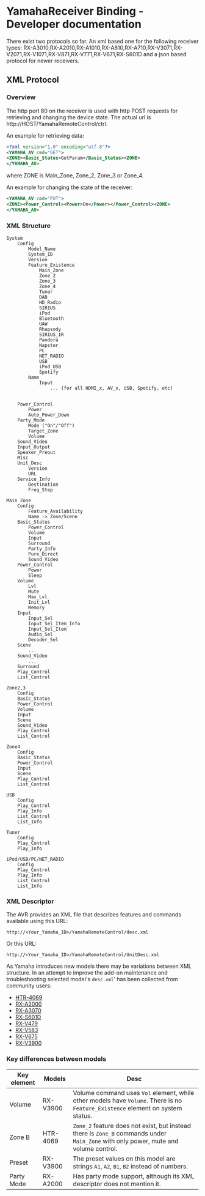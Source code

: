 # YamahaReceiver Binding - Developer documentation

There exist two protocols so far. An xml based one for the following receiver types:
RX-A3010,RX-A2010,RX-A1010,RX-A810,RX-A710,RX-V3071,RX-V2071,RX-V1071,RX-V871,RX-V771,RX-V671,RX-S601D
and a json based protocol for newer receivers.

## XML Protocol

### Overview

The http port 80 on the receiver is used with http POST requests for retrieving and changing the device state. The actual url is http://HOST/YamahaRemoteControl/ctrl.

An example for retrieving data:
```xml
<?xml version="1.0" encoding="utf-8"?>
<YAMAHA_AV cmd="GET">
<ZONE><Basic_Status>GetParam</Basic_Status><ZONE>
</YAMAHA_AV>
```
where ZONE is Main_Zone, Zone_2, Zone_3 or Zone_4.

An example for changing the state of the receiver:
```xml
<YAMAHA_AV cmd="PUT">
<ZONE><Power_Control><Power>On</Power></Power_Control><ZONE>
</YAMAHA_AV>
```
### XML Structure
	System	
		Config
			Model_Name
			System_ID	
			Version	
			Feature_Existence	
				Main_Zone
				Zone_2
				Zone_3
				Zone_4
				Tuner
				DAB
				HD_Radio
				SIRIUS
				iPod
				Bluetooth
				UAW
				Rhapsody
				SIRIUS_IR
				Pandora
				Napster
				PC
				NET_RADIO
				USB
				iPod_USB
				Spotify
			Name
				Input
					... (for all HDMI_x, AV_x, USB, Spotify, etc)


		Power_Control
			Power
			Auto_Power_Down
		Party_Mode
			Mode ("On"/"Off")
			Target_Zone
			Volume
		Sound_Video
		Input_Output
		Speaker_Preout
		Misc
		Unit_Desc
			Version
			URL
		Service_Info
			Destination
			Freq_Step

	Main Zone	
		Config
			Feature_Availability
			Name -> Zone/Scene
		Basic_Status
			Power_Control
			Volume
			Input
			Surround
			Party_Info
			Pure_Direct
			Sound_Video
		Power_Control
			Power
			Sleep
		Volume
			Lvl
			Mute
			Max_Lvl
			Init_Lvl
			Memory
		Input
			Input_Sel
			Input_Sel_Item_Info
			Input_Sel_Item
			Audio_Sel
			Decoder_Sel
		Scene
			...
		Sound_Video
			...
		Surround
		Play_Control
		List_Control

	Zone2,3	
		Config
		Basic_Status
		Power_Control
		Volume
		Input
		Scene
		Sound_Video
		Play_Control
		List_Control

	Zone4	
		Config
		Basic_Status
		Power_Control
		Input
		Scene
		Play_Control
		List_Control

	USB	
		Config
		Play_Control
		Play_Info
		List_Control
		List_Info

	Tuner	
		Config
		Play_Control
		Play_Info

	iPod/USB/PC/NET_RADIO
		Config
		Play_Control
		Play_Info
		List_Control
		List_Info


### XML Descriptor

The AVR provides an XML file that describes features and commands available using this URL:
```
http://<Your_Yamaha_ID>/YamahaRemoteControl/desc.xml
```
Or this URL:
```
http://<Your_Yamaha_ID>/YamahaRemoteControl/UnitDesc.xml
```

As Yamaha introduces new models there may be variations between XML structure.
In an attempt to improve the add-on maintenance and troubleshooting selected model's `desc.xml`' has been collected from community users:

* [HTR-4069](desc_HTR-4069.xml) 
* [RX-A2000](desc_RX-A2000.xml) 
* [RX-A3070](desc_RX-A3070.xml) 
* [RX-S601D](desc_RX-S601D.xml) 
* [RX-V479](desc_RX-V479.xml) 
* [RX-V583](desc_RX-V583.xml) 
* [RX-V675](desc_RX-V675.xml) 
* [RX-V3900](desc_RX-V3900.xml) 

### Key differences between models

| Key element | Models   | Desc                                                                                                                                |
|-------------|----------|-------------------------------------------------------------------------------------------------------------------------------------|
| Volume      | RX-V3900 | Volume command uses `Vol` element, while other models have `Volume`. There is no `Feature_Existence` element on system status.      |
| Zone B      | HTR-4069 | `Zone_2` feature does not exist, but instead there is `Zone_B` commands under `Main_Zone` with only power, mute and volume control. |
| Preset      | RX-V3900 | The preset values on this model are strings `A1`, `A2`, `B1`, `B2` instead of numbers.                                              |
| Party Mode  | RX-A2000 | Has party mode support, although its XML descriptor does not mention it.                                                            |
